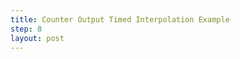 ```yaml
---
title: Counter Output Timed Interpolation Example
step: 8
layout: post
---
```


<script src='https://gist.github.com/madhephaestus/4d08677cc42c22e91bb6.js'></script>